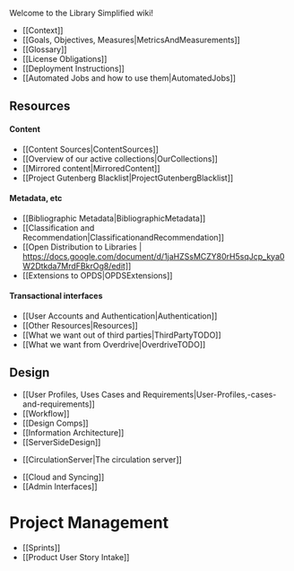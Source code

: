 Welcome to the Library Simplified wiki!

* [[Context]]
* [[Goals, Objectives, Measures|MetricsAndMeasurements]]
* [[Glossary]]
* [[License Obligations]]
* [[Deployment Instructions]]
* [[Automated Jobs and how to use them|AutomatedJobs]]

## Resources
#### Content
* [[Content Sources|ContentSources]]
* [[Overview of our active collections|OurCollections]]
* [[Mirrored content|MirroredContent]]
* [[Project Gutenberg Blacklist|ProjectGutenbergBlacklist]]

#### Metadata, etc
* [[Bibliographic Metadata|BibliographicMetadata]]
* [[Classification and Recommendation|ClassificationandRecommendation]]
* [[Open Distribution to Libraries | https://docs.google.com/document/d/1jaHZSsMCZY80rH5sqJcp_kya0W2Dtkda7MrdFBkrOg8/edit]]
* [[Extensions to OPDS|OPDSExtensions]]

#### Transactional interfaces
* [[User Accounts and Authentication|Authentication]]
* [[Other Resources|Resources]]
* [[What we want out of third parties|ThirdPartyTODO]]
* [[What we want from Overdrive|OverdriveTODO]]

## Design
* [[User Profiles, Uses Cases and Requirements|User-Profiles,-cases-and-requirements]]
* [[Workflow]]
* [[Design Comps]]
* [[Information Architecture]]
* [[ServerSideDesign]]
 - [[CirculationServer|The circulation server]]
* [[Cloud and Syncing]]
* [[Admin Interfaces]]

# Project Management
* [[Sprints]]
* [[Product User Story Intake]]